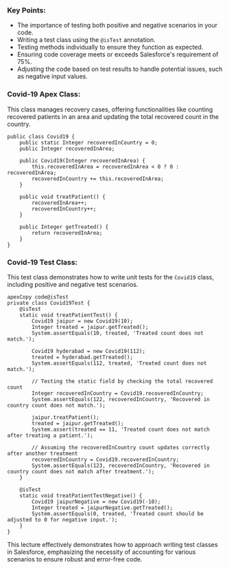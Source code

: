 ### Key Points:

- The importance of testing both positive and negative scenarios in your code.
- Writing a test class using the `@isTest` annotation.
- Testing methods individually to ensure they function as expected.
- Ensuring code coverage meets or exceeds Salesforce's requirement of 75%.
- Adjusting the code based on test results to handle potential issues, such as negative input values.

### Covid-19 Apex Class:

This class manages recovery cases, offering functionalities like counting recovered patients in an area and updating the total recovered count in the country.

```
public class Covid19 {
    public static Integer recoveredInCountry = 0;
    public Integer recoveredInArea;

    public Covid19(Integer recoveredInArea) {
        this.recoveredInArea = recoveredInArea < 0 ? 0 : recoveredInArea;
        recoveredInCountry += this.recoveredInArea;
    }

    public void treatPatient() {
        recoveredInArea++;
        recoveredInCountry++;
    }

    public Integer getTreated() {
        return recoveredInArea;
    }
}
```

### Covid-19 Test Class:

This test class demonstrates how to write unit tests for the `Covid19` class, including positive and negative test scenarios.

```
apexCopy code@isTest
private class Covid19Test {
    @isTest
    static void treatPatientTest() {
        Covid19 jaipur = new Covid19(10);
        Integer treated = jaipur.getTreated();
        System.assertEquals(10, treated, 'Treated count does not match.');

        Covid19 hyderabad = new Covid19(112);
        treated = hyderabad.getTreated();
        System.assertEquals(112, treated, 'Treated count does not match.');

        // Testing the static field by checking the total recovered count
        Integer recoveredInCountry = Covid19.recoveredInCountry;
        System.assertEquals(122, recoveredInCountry, 'Recovered in country count does not match.');

        jaipur.treatPatient();
        treated = jaipur.getTreated();
        System.assert(treated == 11, 'Treated count does not match after treating a patient.');
        
        // Assuming the recoveredInCountry count updates correctly after another treatment
        recoveredInCountry = Covid19.recoveredInCountry;
        System.assertEquals(123, recoveredInCountry, 'Recovered in country count does not match after treatment.');
    }

    @isTest
    static void treatPatientTestNegative() {
        Covid19 jaipurNegative = new Covid19(-10);
        Integer treated = jaipurNegative.getTreated();
        System.assertEquals(0, treated, 'Treated count should be adjusted to 0 for negative input.');
    }
}
```

This lecture effectively demonstrates how to approach writing test classes in Salesforce, emphasizing the necessity of accounting for various scenarios to ensure robust and error-free code.